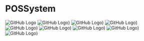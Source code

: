 # POSSystem
![GitHub Logo](https://ibb.co/wcvDBG3)
![GitHub Logo](https://ibb.co/1QLQVCt))
![GitHub Logo](https://ibb.co/44xhBdP))
![GitHub Logo](https://ibb.co/HnTX4Mb))
![GitHub Logo](https://ibb.co/Jzw561q))
![GitHub Logo](https://ibb.co/H7FKqfV))
![GitHub Logo](https://ibb.co/1Z2Gs3S))
![GitHub Logo](https://ibb.co/myXJygd))
![GitHub Logo](https://ibb.co/6w89SsL))



